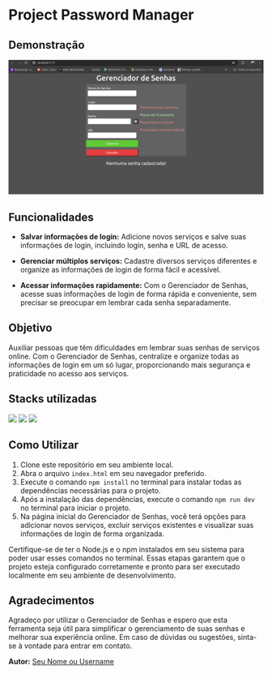# Project Password Manager

## Demonstração

<img  src="src/images/password-manager.gif"/>

## Funcionalidades

- **Salvar informações de login:** Adicione novos serviços e salve suas informações de login, incluindo login, senha e URL de acesso.

- **Gerenciar múltiplos serviços:** Cadastre diversos serviços diferentes e organize as informações de login de forma fácil e acessível.

- **Acessar informações rapidamente:** Com o Gerenciador de Senhas, acesse suas informações de login de forma rápida e conveniente, sem precisar se preocupar em lembrar cada senha separadamente.

## Objetivo

Auxiliar pessoas que têm dificuldades em lembrar suas senhas de serviços online. Com o Gerenciador de Senhas, centralize e organize todas as informações de login em um só lugar, proporcionando mais segurança e praticidade no acesso aos serviços.

## Stacks utílizadas  
<div>
   <img src="https://img.shields.io/badge/TypeScript-007ACC?style=for-the-badge&logo=typescript&logoColor=white" />
   <img src="https://img.shields.io/badge/HTML5-E34F26?style=for-the-badge&logo=html5&logoColor=white" />
   <img src="https://img.shields.io/badge/CSS3-1572B6?style=for-the-badge&logo=css3&logoColor=white" />
</div>

## Como Utilizar

1. Clone este repositório em seu ambiente local.
2. Abra o arquivo `index.html` em seu navegador preferido.
3. Execute o comando `npm install` no terminal para instalar todas as dependências necessárias para o projeto.
4. Após a instalação das dependências, execute o comando `npm run dev` no terminal para iniciar o projeto.
5. Na página inicial do Gerenciador de Senhas, você terá opções para adicionar novos serviços, excluir serviços existentes e visualizar suas informações de login de forma organizada.

Certifique-se de ter o Node.js e o npm instalados em seu sistema para poder usar esses comandos no terminal. Essas etapas garantem que o projeto esteja configurado corretamente e pronto para ser executado localmente em seu ambiente de desenvolvimento.


## Agradecimentos

Agradeço por utilizar o Gerenciador de Senhas e espero que esta ferramenta seja útil para simplificar o gerenciamento de suas senhas e melhorar sua experiência online. Em caso de dúvidas ou sugestões, sinta-se à vontade para entrar em contato.

**Autor:** [Seu Nome ou Username](https://github.com/christofanir)
